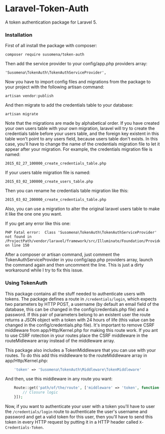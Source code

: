 # Laravel-Token-Auth
A token authentication package for Laravel 5.

### Installation

First of all install the package with composer:

    composer require susomena/token-auth

Then add the service provider to your config/app.php providers array:

    'Susomena\TokenAuth\TokenAuthServiceProvider',

Now you have to import config files and migrations from the package to your project with the following artisan command:

    artisan vendor:publish

And then migrate to add the credentials table to your database:

    artisan migrate

Note that the migrations are made by alphabetical order. If you have created your own users table with your own migration, laravel will try to create the credentials table before your users table, and the foreign key existent in this table won't point to any users field, because users table don't exists. In this case, you'll have to change the name of the credentials migration file to let it appear after your migration. For example, the credentials migration file is named:

    2015_02_27_100000_create_credentials_table.php

If your users table migration file is named:

    2015_03_02_100000_create_users_table.php

Then you can rename he credentials table migration like this:

    2015_03_02_200000_create_credentials_table.php

Also, you can use a migration to alter the original laravel users table to make it like the one one you want.

If you get any error like this one:

    PHP Fatal error:  Class 'Susomena\TokenAuth\TokenAuthServiceProvider' not found in /ProjectPath/vendor/laravel/framework/src/Illuminate/Foundation/ProviderRepository.php on line 150

After a composer or artisan command, just comment the TokenAuthServiceProvider in you config/app.php providers array, launch the command again and then uncomment the line. This is just a dirty workaround while I try to fix this issue.


### Using TokenAuth

This package contains all the stuff needed to authenticate users with tokens. The package defines a route in `/credentials/login`, which expects two parameters by HTTP POST, a username (by default an email field of the database, this can be changed in the config/credentials.php file) and a password. If this pair of parameters belong to an existent user the route returns a JSON object with a token with 24 hours of life (this value can be changed in the config/credentials.php file). It's important to remove CSRF middleware from app/Http/Kernel.php for making this route work. If you ant to use CSRF rotection in your routes place the CSRF middleware in the routeMidleware array instead of the middleware array.

This package also includes a TokenMiddleware that you can use with your routes. To do this add this middleware to the routeMiddleware array in app/Http/Kernel.php:
```php
    'token' => 'Susomena\TokenAuth\Middleware\TokenMiddleware'
```
And then, use this middleware in any route you want:
```php
    Route::get('path/of/the/route', ['middleware' => 'token', function(){
        // Closure logic
    }]);
```
Now, if you want to authenticate your user with a token you'll have to user the `/credentials/login` route to authenticate the user's username and password and get a valid token for this user, then you'll have to send this token in every HTTP request by putting it in a HTTP header called `X-Credentials-Token`.
